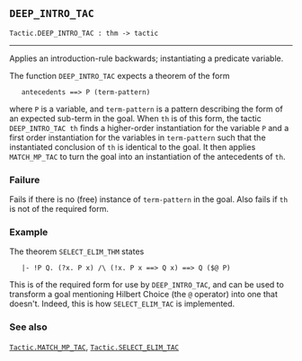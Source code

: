 ## `DEEP_INTRO_TAC`

``` hol4
Tactic.DEEP_INTRO_TAC : thm -> tactic
```

------------------------------------------------------------------------

Applies an introduction-rule backwards; instantiating a predicate
variable.

The function `DEEP_INTRO_TAC` expects a theorem of the form

``` hol4
   antecedents ==> P (term-pattern)
```

where `P` is a variable, and `term-pattern` is a pattern describing the
form of an expected sub-term in the goal. When `th` is of this form, the
tactic `DEEP_INTRO_TAC th` finds a higher-order instantiation for the
variable `P` and a first order instantiation for the variables in
`term-pattern` such that the instantiated conclusion of `th` is
identical to the goal. It then applies `MATCH_MP_TAC` to turn the goal
into an instantiation of the antecedents of `th`.

### Failure

Fails if there is no (free) instance of `term-pattern` in the goal. Also
fails if `th` is not of the required form.

### Example

The theorem `SELECT_ELIM_THM` states

``` hol4
   |- !P Q. (?x. P x) /\ (!x. P x ==> Q x) ==> Q ($@ P)
```

This is of the required form for use by `DEEP_INTRO_TAC`, and can be
used to transform a goal mentioning Hilbert Choice (the `@` operator)
into one that doesn't. Indeed, this is how `SELECT_ELIM_TAC` is
implemented.

### See also

[`Tactic.MATCH_MP_TAC`](#Tactic.MATCH_MP_TAC),
[`Tactic.SELECT_ELIM_TAC`](#Tactic.SELECT_ELIM_TAC)
